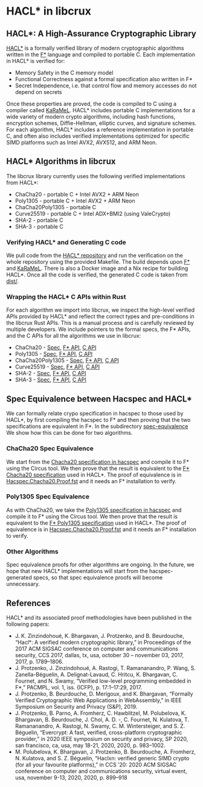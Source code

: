 # HACL* in libcrux

## HACL*: A High-Assurance Cryptographic Library

[HACL*](https://github.com/hacl-star/hacl-star) is a formally verified library of modern cryptographic algorithms
written in the [F*](https://www.fstar-lang.org/) language and compiled to portable C. Each implementation in HACL*
is verified for:

* Memory Safety in the C memory model
* Functional Correctness against a formal specification also written in F*
* Secret Independence, i.e. that control flow and memory accesses do not depend on secrets

Once these properties are proved, the code is compiled to C using a compiler called
[KaRaMeL](https://github.com/FStarLang/karamel). HACL* includes portable C implementations
for a wide variety of modern crypto algorithms, including hash functions, encryption schemes,
Diffie-Hellman, elliptic curves, and signature schemes. For each algorithm, HACL* includes
a reference implementation in portable C, and often also includes verified implementations
optimized for specific SIMD platforms such as Intel AVX2, AVX512, and ARM Neon.

## HACL* Algorithms in libcrux

The libcrux library currently uses the following verified implementations
from HACL*:

* ChaCha20 - portable C + Intel AVX2 + ARM Neon
* Poly1305 - portable C + Intel AVX2 + ARM Neon
* ChaCha20Poly1305 - portable C
* Curve25519 - portable C + Intel ADX+BMI2 (using ValeCrypto)
* SHA-2 - portable C
* SHA-3 - portable C

### Verifying HACL* and Generating C code

We pull code from the [HACL* repository](https://github.com/hacl-star/hacl-star) and run the verification
on the whole repository using the provided Makefile. The build depends upon [F*](https://www.fstar-lang.org/)
and [KaRaMeL](https://github.com/FStarLang/karamel). There is also a Docker image and a Nix recipe for building HACL*.
Once all the code is verified, the generated C code is taken from [dist/](https://github.com/hacl-star/hacl-star/tree/main/dist/gcc-compatible).

### Wrapping the HACL* C APIs within Rust

For each algorithm we import into libcrux, we inspect the high-level verified APIs provided by HACL* and reflect
the correct types and pre-conditions in the libcrux Rust APIs. This is a manual process and is carefully reviewed
by multiple developers. We include pointers to the formal specs, the F* APIs, and the C APIs for all the algorithms we use in libcrux:

* ChaCha20 - [Spec](https://github.com/hacl-star/hacl-star/blob/main/specs/Spec.Chacha20.fst), [F* API](https://github.com/hacl-star/hacl-star/blob/main/code/chacha20/Hacl.Chacha20.fst), [C API](https://github.com/hacl-star/hacl-star/blob/main/dist/gcc-compatible/Hacl_Chacha20.h)
* Poly1305 - [Spec](https://github.com/hacl-star/hacl-star/blob/main/specs/Spec.Poly1305.fst), [F* API](https://github.com/hacl-star/hacl-star/blob/main/code/poly1305/Hacl.Impl.Poly1305.fsti), [C API](https://github.com/hacl-star/hacl-star/blob/main/dist/gcc-compatible/Hacl_Poly1305_32.h)
* ChaCha20Poly1305 - [Spec](https://github.com/hacl-star/hacl-star/blob/main/specs/Spec.Chacha20Poly1305.fst), [F* API](https://github.com/hacl-star/hacl-star/blob/main/code/chacha20poly1305/Hacl.Impl.Chacha20Poly1305.fst), [C API]()
* Curve25519 - [Spec](https://github.com/hacl-star/hacl-star/blob/main/specs/Spec.Curve25519.fst), [F* API](https://github.com/hacl-star/hacl-star/blob/main/code/curve25519/Hacl.Impl.Curve25519.Generic.fsti), [C API](https://github.com/hacl-star/hacl-star/blob/main/dist/gcc-compatible/Hacl_Curve25519_51.h)
* SHA-2 - [Spec](https://github.com/hacl-star/hacl-star/blob/main/specs/Spec.Sha2.fst), [F* API](https://github.com/hacl-star/hacl-star/blob/main/code/streaming/Hacl.Streaming.SHA2.fst), [C API](https://github.com/hacl-star/hacl-star/blob/main/dist/gcc-compatible/Hacl_Streaming_SHA2.h)
* SHA-3 - [Spec](https://github.com/hacl-star/hacl-star/blob/main/specs/Spec.Sha3.fst), [F* API](https://github.com/hacl-star/hacl-star/blob/main/code/streaming/Hacl.Streaming.SHA3.fst), [C API](https://github.com/hacl-star/hacl-star/blob/main/dist/gcc-compatible/Hacl_Hash_SHA3.c)


## Spec Equivalence between Hacspec and HACL*

We can formally relate crypo specification in hacspec to those used by HACL*, by first compiling the hacspec to F* and then proving that the two specifications are equivalent in F*.
In the subdirectory [spec-equivalence](spec-equivalence/) We show how this can be done for two algorithms.

### ChaCha20 Spec Equivalence

We start from the [Chacha20 specification in hacspec](https://github.com/hacspec/hacspec/blob/protocols/examples/chacha20/src/chacha20.rs) and compile it to F* using the Circus tool.
We then prove that the result is equivalent to the [F* Chacha20 specification](https://github.com/hacl-star/hacl-star/blob/main/specs/Spec.Chacha20.fst) used in HACL*.
The proof of equivalence is in [Hacspec.Chacha20.Proof.fst](spec-equivalence/Hacspec.Chacha20.Proof.fst) and it needs an F* installation to verify.

### Poly1305 Spec Equivalence

As with ChaCha20, we take the [Poly1305 specification in hacspec](https://github.com/hacspec/hacspec/blob/protocols/examples/poly1305/src/poly1305.rs) and compile it to F* using the Circus tool.
We then prove that the result is equivalent to the [F* Poly1305 specification](https://github.com/hacl-star/hacl-star/blob/main/specs/Spec.Poly1305.fst) used in HACL*.
The proof of equivalence is in [Hacspec.Chacha20.Proof.fst](spec-equivalence/Hacspec.Poly1305.Proof.fst) and it needs an F* installation to verify.

### Other Algorithms

Spec equivalence proofs for other algorithms are ongoing. In the future, we hope that new HACL* implementations will start from the hacspec-generated specs, so that spec equivalence proofs will become unnecessary.


## References

HACL* and its associated proof methodologies have been published in the following papers:

* J. K. Zinzindohoué, K. Bhargavan, J. Protzenko, and B. Beurdouche, “Hacl*: A verified modern cryptographic library,” in Proceedings of the 2017 ACM SIGSAC conference on computer and communications security, CCS 2017, dallas, tx, usa, october 30 – november 03, 2017, 2017, p. 1789–1806.
* J. Protzenko, J. Zinzindohoué, A. Rastogi, T. Ramananandro, P. Wang, S. Zanella-Béguelin, A. Delignat-Lavaud, C. Hritcu, K. Bhargavan, C. Fournet, and N. Swamy, “Verified low-level programming embedded in F*,” PACMPL, vol. 1, iss. {ICFP}, p. 17:1–17:29, 2017. 
* J. Protzenko, B. Beurdouche, D. Merigoux, and K. Bhargavan, “Formally Verified Cryptographic Web Applications in WebAssembly,” in IEEE Symposium on Security and Privacy (S&P), 2019.
* J. Protzenko, B. Parno, A. Fromherz, C. Hawblitzel, M. Polubelova, K. Bhargavan, B. Beurdouche, J. Choi, A. D. -, C. Fournet, N. Kulatova, T. Ramananandro, A. Rastogi, N. Swamy, C. M. Wintersteiger, and S. Z. Béguelin, “Evercrypt: A fast, verified, cross-platform cryptographic provider,” in 2020 IEEE symposium on security and privacy, SP 2020, san francisco, ca, usa, may 18-21, 2020, 2020, p. 983–1002.
* M. Polubelova, K. Bhargavan, J. Protzenko, B. Beurdouche, A. Fromherz, N. Kulatova, and S. Z. Béguelin, “Haclxn: verified generic SIMD crypto (for all your favourite platforms),” in CCS ’20: 2020 ACM SIGSAC conference on computer and communications security, virtual event, usa, november 9-13, 2020, 2020, p. 899–918





